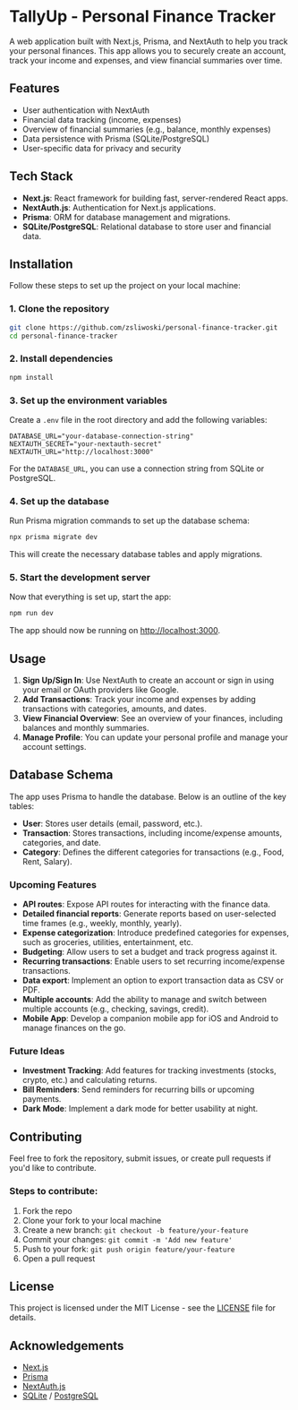 # TallyUp - Personal Finance Tracker

A web application built with Next.js, Prisma, and NextAuth to help you track your personal finances. This app allows you to securely create an account, track your income and expenses, and view financial summaries over time.

## Features

- User authentication with NextAuth
- Financial data tracking (income, expenses)
- Overview of financial summaries (e.g., balance, monthly expenses)
- Data persistence with Prisma (SQLite/PostgreSQL)
- User-specific data for privacy and security

## Tech Stack

- **Next.js**: React framework for building fast, server-rendered React apps.
- **NextAuth.js**: Authentication for Next.js applications.
- **Prisma**: ORM for database management and migrations.
- **SQLite/PostgreSQL**: Relational database to store user and financial data.

## Installation

Follow these steps to set up the project on your local machine:

### 1. Clone the repository

```bash
git clone https://github.com/zsliwoski/personal-finance-tracker.git
cd personal-finance-tracker
```

### 2. Install dependencies

```bash
npm install
```

### 3. Set up the environment variables

Create a `.env` file in the root directory and add the following variables:

```env
DATABASE_URL="your-database-connection-string"
NEXTAUTH_SECRET="your-nextauth-secret"
NEXTAUTH_URL="http://localhost:3000"
```

For the `DATABASE_URL`, you can use a connection string from SQLite or PostgreSQL.

### 4. Set up the database

Run Prisma migration commands to set up the database schema:

```bash
npx prisma migrate dev
```

This will create the necessary database tables and apply migrations.

### 5. Start the development server

Now that everything is set up, start the app:

```bash
npm run dev
```

The app should now be running on [http://localhost:3000](http://localhost:3000).

## Usage

1. **Sign Up/Sign In**: Use NextAuth to create an account or sign in using your email or OAuth providers like Google.
2. **Add Transactions**: Track your income and expenses by adding transactions with categories, amounts, and dates.
3. **View Financial Overview**: See an overview of your finances, including balances and monthly summaries.
4. **Manage Profile**: You can update your personal profile and manage your account settings.

## Database Schema

The app uses Prisma to handle the database. Below is an outline of the key tables:

- **User**: Stores user details (email, password, etc.).
- **Transaction**: Stores transactions, including income/expense amounts, categories, and date.
- **Category**: Defines the different categories for transactions (e.g., Food, Rent, Salary).

### Upcoming Features
- **API routes**: Expose API routes for interacting with the finance data.
- **Detailed financial reports**: Generate reports based on user-selected time frames (e.g., weekly, monthly, yearly).
- **Expense categorization**: Introduce predefined categories for expenses, such as groceries, utilities, entertainment, etc.
- **Budgeting**: Allow users to set a budget and track progress against it.
- **Recurring transactions**: Enable users to set recurring income/expense transactions.
- **Data export**: Implement an option to export transaction data as CSV or PDF.
- **Multiple accounts**: Add the ability to manage and switch between multiple accounts (e.g., checking, savings, credit).
- **Mobile App**: Develop a companion mobile app for iOS and Android to manage finances on the go.

### Future Ideas
- **Investment Tracking**: Add features for tracking investments (stocks, crypto, etc.) and calculating returns.
- **Bill Reminders**: Send reminders for recurring bills or upcoming payments.
- **Dark Mode**: Implement a dark mode for better usability at night.

## Contributing

Feel free to fork the repository, submit issues, or create pull requests if you'd like to contribute.

### Steps to contribute:

1. Fork the repo
2. Clone your fork to your local machine
3. Create a new branch: `git checkout -b feature/your-feature`
4. Commit your changes: `git commit -m 'Add new feature'`
5. Push to your fork: `git push origin feature/your-feature`
6. Open a pull request

## License

This project is licensed under the MIT License - see the [LICENSE](LICENSE) file for details.

## Acknowledgements

- [Next.js](https://nextjs.org/)
- [Prisma](https://www.prisma.io/)
- [NextAuth.js](https://next-auth.js.org/)
- [SQLite](https://https://www.sqlite.org//) / [PostgreSQL](https://www.postgresql.org/)
